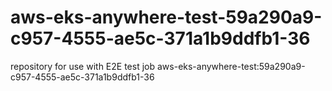 # aws-eks-anywhere-test-59a290a9-c957-4555-ae5c-371a1b9ddfb1-36
repository for use with E2E test job aws-eks-anywhere-test:59a290a9-c957-4555-ae5c-371a1b9ddfb1-36

